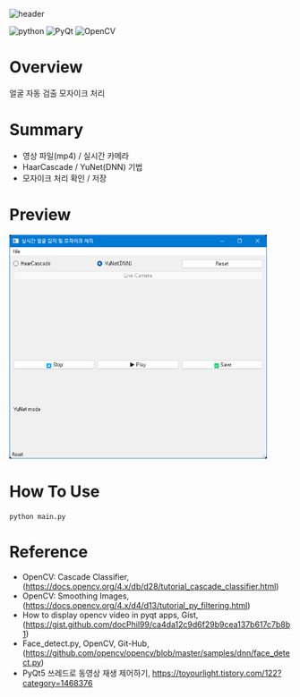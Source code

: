 ![header](https://capsule-render.vercel.app/api?type=transparent&text=Video_Mosaic(Blur)&fontColor=FFD66B)

![python](https://img.shields.io/badge/Python-3776AB?style=for-the-badge&logo=python&logoColor=white) ![PyQt](https://img.shields.io/badge/-PyQt-blue) ![OpenCV](https://img.shields.io/badge/-OpenCV-Green)

# Overview
얼굴 자동 검출 모자이크 처리

# Summary
- 영상 파일(mp4) / 실시간 카메라
- HaarCascade / YuNet(DNN) 기법
- 모자이크 처리 확인 / 저장

# Preview
<img src="src/preview.png" alt="preview" width="460" height = "400"/>

# How To Use
``` 
python main.py 
```

# Reference
- OpenCV: Cascade Classifier, (https://docs.opencv.org/4.x/db/d28/tutorial_cascade_classifier.html)
- OpenCV: Smoothing Images, (https://docs.opencv.org/4.x/d4/d13/tutorial_py_filtering.html)
- How to display opencv video in pyqt apps, Gist, 
(https://gist.github.com/docPhil99/ca4da12c9d6f29b9cea137b617c7b8b1)
- Face_detect.py, OpenCV, Git-Hub, (https://github.com/opencv/opencv/blob/master/samples/dnn/face_detect.py)
- PyQt5 쓰레드로 동영상 재생 제어하기, https://toyourlight.tistory.com/122?category=1468376
